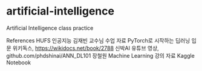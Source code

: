 # artificial-intelligence
Artificial Intelligence class practice

References
HUFS 인공지능 김재빈 교수님 수업 자료
PyTorch로 시작하는 딥러닝 입문 위키독스, https://wikidocs.net/book/2788
신박AI 유튜브 영상, github.com/phdshinai/ANN_DL101
장철원 Machine Learning 강의 자료
Kaggle Notebook